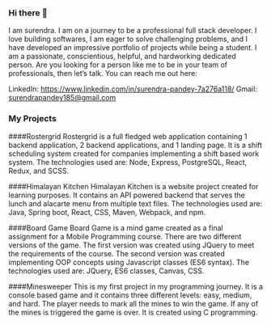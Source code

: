 ### Hi there 👋

I am surendra. I am on a journey to be a professional full stack developer. I love building softwares, I am eager to solve challenging problems,  and I have developed an impressive portfolio of projects while being a student. I am a passionate, conscientious, helpful, and hardworking dedicated person. Are you looking for a person like me to be in your team of professionals, then let’s talk. You can reach me out here:

LinkedIn: https://www.linkedin.com/in/surendra-pandey-7a276a118/
Gmail: surendrapandey185@gmail.com

### My Projects

####Rostergrid
Rostergrid is a full fledged web application containing 1 backend application, 2 backend applications, and 1 landing page. It is a shift scheduling system created for companies implementing a shift based work system. The technologies used are: Node, Express, PostgreSQL, React, Redux, and SCSS.

####Himalayan Kitchen
Himalayan Kitchen is a website project created for learning purposes. It contains an API powered backend that serves the lunch and alacarte menu from multiple text files. The technologies used are: Java, Spring boot, React, CSS, Maven, Webpack, and npm.

####Board Game
Board Game is a mind game created as a final assignment for a Mobile Programming course. There are two different versions of the game. The first version was created using JQuery to meet the requirements of the course. The second version was created implementing OOP concepts using Javascript classes (ES6 syntax). The technologies used are: JQuery, ES6 classes, Canvas, CSS.

####Minesweeper
This is my first project in my programming journey. It is a console based game and it contains three different levels: easy, medium, and hard. The player needs to mark all the mines to win the game. If any of the mines is triggered the game is over. It is created using C programming.



<!--
**surendp/surendp** is a ✨ _special_ ✨ repository because its `README.md` (this file) appears on your GitHub profile.

Here are some ideas to get you started:

- 🔭 I’m currently working on ...
- 🌱 I’m currently learning ...
- 👯 I’m looking to collaborate on ...
- 🤔 I’m looking for help with ...
- 💬 Ask me about ...
- 📫 How to reach me: ...
- 😄 Pronouns: ...
- ⚡ Fun fact: ...
-->
